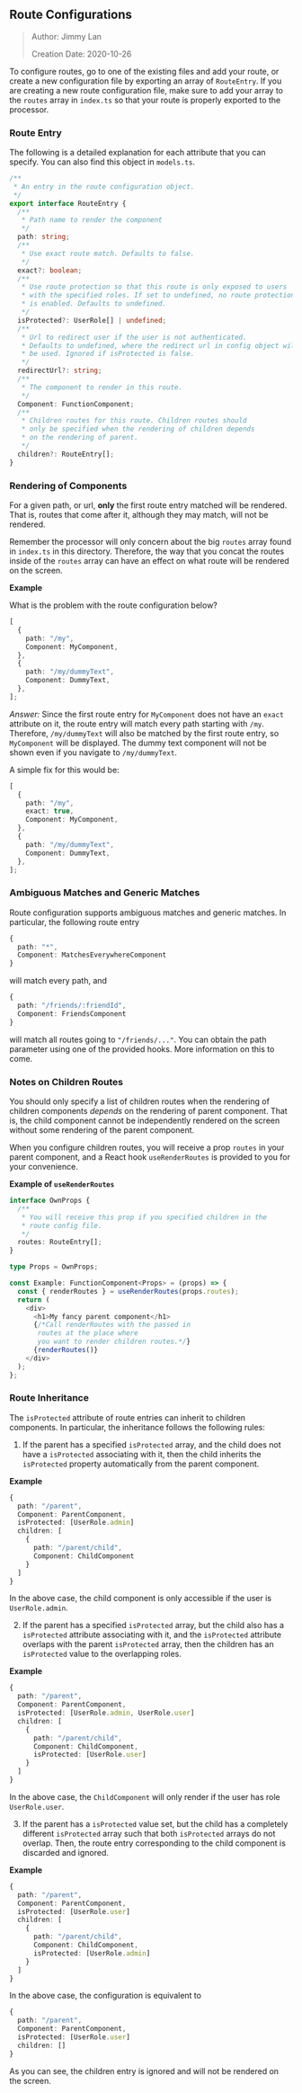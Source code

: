 ## Route Configurations

> Author: Jimmy Lan
>
> Creation Date: 2020-10-26

To configure routes, go to one of the existing files and add your route,
or create a new configuration file by exporting an array of `RouteEntry`.
If you are creating a new route configuration file, make sure to add your
array to the `routes` array in `index.ts` so that your route is properly
exported to the processor.

### Route Entry

The following is a detailed explanation for each attribute that you can specify.
You can also find this object in `models.ts`.

```typescript
/**
 * An entry in the route configuration object.
 */
export interface RouteEntry {
  /**
   * Path name to render the component
   */
  path: string;
  /**
   * Use exact route match. Defaults to false.
   */
  exact?: boolean;
  /**
   * Use route protection so that this route is only exposed to users
   * with the specified roles. If set to undefined, no route protection
   * is enabled. Defaults to undefined.
   */
  isProtected?: UserRole[] | undefined;
  /**
   * Url to redirect user if the user is not authenticated.
   * Defaults to undefined, where the redirect url in config object will
   * be used. Ignored if isProtected is false.
   */
  redirectUrl?: string;
  /**
   * The component to render in this route.
   */
  Component: FunctionComponent;
  /**
   * Children routes for this route. Children routes should
   * only be specified when the rendering of children depends
   * on the rendering of parent.
   */
  children?: RouteEntry[];
}
```

### Rendering of Components

For a given path, or url, **only** the first route entry matched
will be rendered. That is, routes that come after it, although
they may match, will not be rendered.

Remember the processor will only concern about the big `routes` array found in `index.ts`
in this directory. Therefore, the way that you concat the routes inside of the `routes` array
can have an effect on what route will be rendered on the screen.

**Example**

What is the problem with the route configuration below?

```typescript
[
  {
    path: "/my",
    Component: MyComponent,
  },
  {
    path: "/my/dummyText",
    Component: DummyText,
  },
];
```

_Answer:_ Since the first route entry for `MyComponent` does not have an `exact` attribute on it,
the route entry will match every path starting with `/my`. Therefore, `/my/dummyText` will also be
matched by the first route entry, so `MyComponent` will be displayed. The dummy text component will not
be shown even if you navigate to `/my/dummyText`.

A simple fix for this would be:

```typescript
[
  {
    path: "/my",
    exact: true,
    Component: MyComponent,
  },
  {
    path: "/my/dummyText",
    Component: DummyText,
  },
];
```

### Ambiguous Matches and Generic Matches

Route configuration supports ambiguous matches and generic matches. In particular, the following
route entry

```typescript
{
  path: "*",
  Component: MatchesEverywhereComponent
}
```

will match every path, and

```typescript
{
  path: "/friends/:friendId",
  Component: FriendsComponent
}
```

will match all routes going to `"/friends/..."`.
You can obtain the path parameter using one of the provided hooks.
More information on this to come.

### Notes on Children Routes

You should only specify a list of children routes when the rendering of
children components _depends_ on the rendering of parent component.
That is, the child component cannot be independently rendered on the screen
without some rendering of the parent component.

When you configure children routes, you will receive a prop `routes` in your parent
component, and a React hook `useRenderRoutes` is provided to you
for your convenience.

**Example of `useRenderRoutes`**

```typescript
interface OwnProps {
  /**
   * You will receive this prop if you specified children in the
   * route config file.
   */
  routes: RouteEntry[];
}

type Props = OwnProps;

const Example: FunctionComponent<Props> = (props) => {
  const { renderRoutes } = useRenderRoutes(props.routes);
  return (
    <div>
      <h1>My fancy parent component</h1>
      {/*Call renderRoutes with the passed in
       routes at the place where
       you want to render children routes.*/}
      {renderRoutes()}
    </div>
  );
};
```

### Route Inheritance

The `isProtected` attribute of route entries can inherit to children components.
In particular, the inheritance follows the following rules:

1. If the parent has a specified `isProtected` array, and the child does not have a
   `isProtected` associating with it, then the child inherits the `isProtected` property
   automatically from the parent component.

**Example**

```typescript
{
  path: "/parent",
  Component: ParentComponent,
  isProtected: [UserRole.admin]
  children: [
    {
      path: "/parent/child",
      Component: ChildComponent
    }
  ]
}
```

In the above case, the child component is only accessible if the user is `UserRole.admin`.

2. If the parent has a specified `isProtected` array, but the child also has a
   `isProtected` attribute associating with it, and the `isProtected` attribute overlaps
   with the parent `isProtected` array, then the children has an `isProtected` value to
   the overlapping roles.

**Example**

```typescript
{
  path: "/parent",
  Component: ParentComponent,
  isProtected: [UserRole.admin, UserRole.user]
  children: [
    {
      path: "/parent/child",
      Component: ChildComponent,
      isProtected: [UserRole.user]
    }
  ]
}
```

In the above case, the `ChildComponent` will only render if the user has role `UserRole.user`.

3. If the parent has a `isProtected` value set, but the child has a completely different
   `isProtected` array such that both `isProtected` arrays do not overlap.
   Then, the route entry corresponding to the child component is discarded and ignored.

**Example**

```typescript
{
  path: "/parent",
  Component: ParentComponent,
  isProtected: [UserRole.user]
  children: [
    {
      path: "/parent/child",
      Component: ChildComponent,
      isProtected: [UserRole.admin]
    }
  ]
}
```

In the above case, the configuration is equivalent to

```typescript
{
  path: "/parent",
  Component: ParentComponent,
  isProtected: [UserRole.user]
  children: []
}
```

As you can see, the children entry is ignored and will not be rendered
on the screen.
